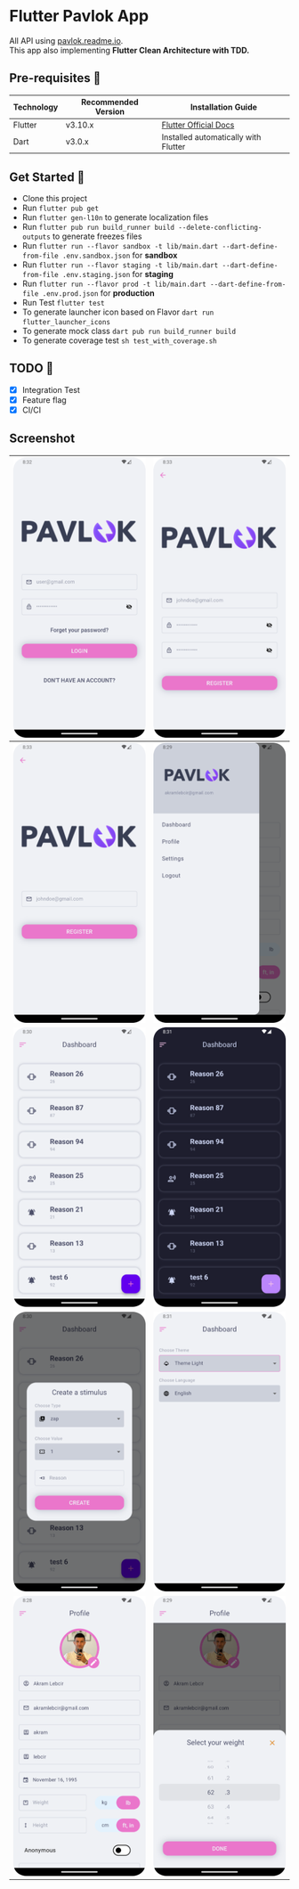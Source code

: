 <br>

# Flutter Pavlok App

All API using [pavlok.readme.io](https://pavlok.readme.io).
<br>This app also implementing **Flutter Clean Architecture with TDD.**

## Pre-requisites 📐

| Technology | Recommended Version | Installation Guide                                                    |
|------------|---------------------|-----------------------------------------------------------------------|
| Flutter    | v3.10.x             | [Flutter Official Docs](https://flutter.dev/docs/get-started/install) |
| Dart       | v3.0.x              | Installed automatically with Flutter                                  |

## Get Started 🚀

- Clone this project
- Run `flutter pub get`
- Run `flutter gen-l10n` to generate localization files
- Run `flutter pub run build_runner build --delete-conflicting-outputs` to generate freezes files
- Run `flutter run --flavor sandbox -t lib/main.dart --dart-define-from-file .env.sandbox.json` for **sandbox**
- Run `flutter run --flavor staging -t lib/main.dart --dart-define-from-file .env.staging.json` for **staging**
- Run `flutter run --flavor prod -t lib/main.dart --dart-define-from-file .env.prod.json` for **production**
- Run Test `flutter test`
- To generate launcher icon based on Flavor `dart run flutter_launcher_icons`
- To generate mock class `dart pub run build_runner build`
- To generate coverage test `sh test_with_coverage.sh`

## TODO 📝

- [x] Integration Test
- [x] Feature flag
- [x] CI/CI

## Screenshot

| ![Screenshot_login.png](Screenshot_login.png?raw=true) | ![Screenshot_register.png](Screenshot_register.png?raw=true)    |
|--------------------------------------------------------|-----------------------------------------------------------------|
| ![Screenshot_rest.png](Screenshot_rest.png?raw=true)   | ![Screenshot_menu.png](Screenshot_menu.png?raw=true)            |
| ![Screenshot_home1.png](Screenshot_home1.png?raw=true) | ![eScreenshot_home1dark.png](Screenshot_home1dark.png?raw=true) |
| ![Screenshot_home2.png](Screenshot_home2.png?raw=true) | ![Screenshot_setting.png](Screenshot_setting.png?raw=true)      |
| ![Screenshot_user1.png](Screenshot_user1.png?raw=true) | ![Screenshot_user2.png](Screenshot_user2.png?raw=true)          |
